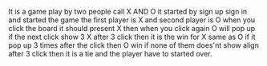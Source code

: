 It is a game play by two people call X AND O
it started by sign up 
sign in
and started the game 
the first player is X
and second player is O
when you click the board it should present X
then when you click again O will pop up 
if the next click show 3 X after 3 click then it is the win for X
same as O if it pop up 3 times after the click then O win 
if none of them does'nt show align after 3 click then it is a tie and the player have to started over. 